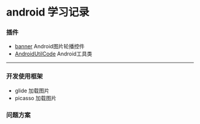 # android 学习记录

### 插件

* [banner](https://github.com/youth5201314/banner)  Android图片轮播控件
* [AndroidUtilCode](https://github.com/Blankj/AndroidUtilCode)        Android工具类

---

### 开发使用框架

* glide 加载图片
* picasso 加载图片

### 问题方案



